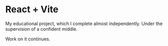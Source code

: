 # React + Vite

My educational project, which I complete almost independently. Under the supervision of a confident middle.

Work on it continues.
